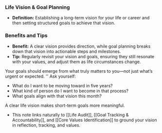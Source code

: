 ### Life Vision & Goal Planning

- **Definition:** Establishing a long-term vision for your life or career and then setting structured goals to achieve that vision.
### Benefits and Tips
- **Benefit:** A clear vision provides direction, while goal planning breaks down that vision into actionable steps and milestones.
- **Tip:** Regularly revisit your vision and goals, ensuring they still resonate with your values, and adjust them as life circumstances change.

Your goals should emerge from what truly matters to you—not just what’s urgent or expected.
''
Ask yourself:
- What do I want to be moving toward in five years?
- What kind of person do I want to become in that process?
- What goals align with that vision this month?

A clear life vision makes short-term goals more meaningful.

+ This note links naturally to [[Life Audit]], [[Goal Tracking & Accountability]], and [[Core Values Identification]] to ground your vision in reflection, tracking, and values.